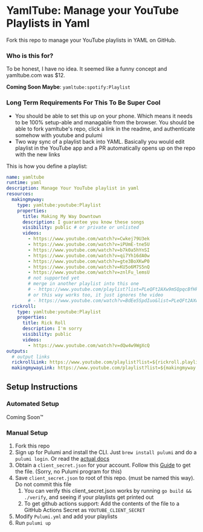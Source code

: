 # YamlTube: Manage your YouTube Playlists in Yaml

Fork this repo to manage your YouTube playlists in YAML on GitHub.

### Who is this for?

To be honest, I have no idea. It seemed like a funny concept and yamltube.com was $12.

**Coming Soon Maybe**: `yamltube:spotify:Playlist`

### Long Term Requirements For This To Be Super Cool

- You should be able to set this up on your phone. Which means it needs to be 100% setup-able and managable from the browser. You should be able to fork
  yamltube's repo, click a link in the readme, and authenticate somehow with youtube and pulumi
- Two way sync of a playlist back into YAML. Basically you would edit playlist in the YouTube app and a PR automatically opens up on the repo with the new links

This is how you define a playlist:

```yaml
name: yamltube
runtime: yaml
description: Manage Your YouTube playlist in yaml
resources:
  makingmyway:
    type: yamltube:youtube:Playlist
    properties:
      title: Making My Way Downtown
      description: I guarantee you know these songs
      visibility: public # or private or unlisted
      videos:
        - https://www.youtube.com/watch?v=Cwkej79U3ek
        - https://www.youtube.com/watch?v=iPUmE-tne5U
        - https://www.youtube.com/watch?v=b7k0a5hYnSI
        - https://www.youtube.com/watch?v=qi7Yh16dA0w
        - https://www.youtube.com/watch?v=gte3BoXKwP0
        - https://www.youtube.com/watch?v=KU5o6M7S5nQ
        - https://www.youtube.com/watch?v=znlFu_lemsU
        # not supported yet
        # merge in another playlist into this one
        # - https://www.youtube.com/playlist?list=PLeQFt2AXw9mSQpqcBfHkufqpBsS2x4hTD
        # or this way works too, it just ignores the video
        # - https://www.youtube.com/watch?v=BdEe5SpdIuo&list=PLeQFt2AXw9mSQpqcBfHkufqpBsS2x4hTD
  rickroll:
    type: yamltube:youtube:Playlist
    properties:
      title: Rick Roll
      description: I'm sorry
      visibility: public
      videos:
        - https://www.youtube.com/watch?v=dQw4w9WgXcQ
outputs:
  # output links
  rickrollLink: https://www.youtube.com/playlist?list=${rickroll.playlistId}
  makingmywayLink: https://www.youtube.com/playlist?list=${makingmyway.playlistId}
```

## Setup Instructions

### Automated Setup

Coming Soon™️

### Manual Setup

1. Fork this repo
1. Sign up for Pulumi and install the CLI. Just `brew install pulumi` and do a `pulumi login`. Or read the [actual docs](https://www.pulumi.com/)
1. Obtain a `client_secret.json` for your account. Follow this [Guide](https://developers.google.com/youtube/v3/guides/auth/server-side-web-apps) to get the file. (Sorry, no Pulumi program for this)
1. Save `client_secret.json` to root of this repo. (must be named this way). Do not commit this file
   1. You can verify this client_secret.json works by running `go build && ./verify`, and seeing if your playlists get printed out
   1. To get github actions support: Add the contents of the file to a GitHub Actions Secret as `YOUTUBE_CLIENT_SECRET`
1. Modify `Pulumi.yml` and add your playlists
1. Run `pulumi up`
